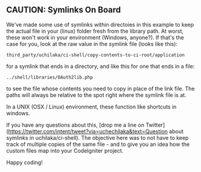 ## CAUTION: Symlinks On Board

We've made some use of symlinks within directoies in this example to keep the actual file in your 
(linux) folder fresh from the library path. At worst, these won't work in your environment 
(Windows, anyone?). If that's the case for you, look at the raw value in the symlink file (looks like this):

```
third_party/uchilaka/ci-shell/copy-contents-to-ci-root/application    
```

for a symlink that ends in a directory, and like this for one that ends in a file:

```
../shell/libraries/OAuth2lib.php
```
to see the file whose contents you need to copy in place of the link file. The paths will always be 
relative to the spot right where the symlink file is at.

In a UNIX (OSX / Linux) environment, these function like shortcuts in windows.

If you have any questions about this, [drop me a line on Twitter](https://twitter.com/intent/tweet?via=uchechilaka&text=Question about symlinks in uchilaka/ci-shell). The objective here was to not 
have to keep track of multiple copies of the same file - and to give you an idea how the 
custom files map into your CodeIgniter project. 

Happy coding!